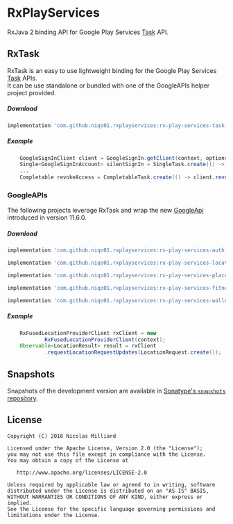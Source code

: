 RxPlayServices
=========

RxJava 2 binding API for Google Play Services [Task][task] API.  

RxTask
--------
RxTask is an easy to use lightweight binding for the Google Play Services [Task][task] APIs.  
It can be use standalone or bundled with one of the GoogleAPIs helper project provided. 

##### Download
```groovy
implementation 'com.github.niqo01.rxplayservices:rx-play-services-task:0.3.0'
```

##### Example
```java
    GoogleSignInClient client = GoogleSignIn.getClient(context, options);
    Single<GoogleSignInAccount> silentSignIn = SingleTask.create(() -> client.silentSignIn());
    ...
    Completable revokeAccess = CompletableTask.create(() -> client.revokeAccess());
```

### GoogleAPIs

The following projects leverage RxTask and wrap the new [GoogleApi][googleapi] introduced 
in version 11.6.0.

##### Download
```groovy
implementation 'com.github.niqo01.rxplayservices:rx-play-services-auth:0.3.0'
```
```groovy
implementation 'com.github.niqo01.rxplayservices:rx-play-services-location:0.3.0'
```
```groovy
implementation 'com.github.niqo01.rxplayservices:rx-play-services-places:0.3.0'
```
```groovy
implementation 'com.github.niqo01.rxplayservices:rx-play-services-fitness:0.3.0'
```
```groovy
implementation 'com.github.niqo01.rxplayservices:rx-play-services-wallet:0.3.0'
```

##### Example
```java
    RxFusedLocationProviderClient rxClient = new
            RxFusedLocationProviderClient(context);
    Observable<LocationResult> result = rxClient
            .requestLocationRequestUpdates(LocationRequest.create());
```


Snapshots
-------
Snapshots of the development version are available in [Sonatype's `snapshots` repository][snap].

License
-------

    Copyright (C) 2016 Nicolas Milliard

    Licensed under the Apache License, Version 2.0 (the "License");
    you may not use this file except in compliance with the License.
    You may obtain a copy of the License at

       http://www.apache.org/licenses/LICENSE-2.0

    Unless required by applicable law or agreed to in writing, software
    distributed under the License is distributed on an "AS IS" BASIS,
    WITHOUT WARRANTIES OR CONDITIONS OF ANY KIND, either express or implied.
    See the License for the specific language governing permissions and
    limitations under the License.

 [googleapi]: https://android-developers.googleblog.com/2017/11/moving-past-googleapiclient_21.html
 [task]: https://developers.google.com/android/guides/tasks
 [rxtask]: https://github.com/niqo01/RxPlayServices/blob/master/rx-task/src/main/java/com/nicolasmilliard/rxtask/RxTask.kt
 [snap]: https://oss.sonatype.org/content/repositories/snapshots/